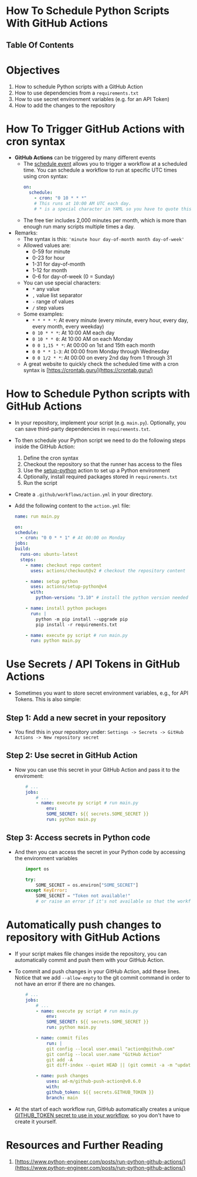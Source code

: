 # How To Schedule Python Scripts With GitHub Actions

## Table Of Contents

# Objectives

1. How to schedule Python scripts with a GitHub Action
2. How to use dependencies from a `requirements.txt`
3. How to use secret environment variables (e.g. for an API Token)
4. How to add the changes to the repository

# How To Trigger GitHub Actions with cron syntax

- **GitHub Actions** can be triggered by many different events
  - The [schedule event](https://docs.github.com/en/actions/using-workflows/events-that-trigger-workflows#schedule) allows you to trigger a workflow at a scheduled time. You can schedule a workflow to run at specific UTC times using cron syntax:
    ```yml
    on:
      schedule:
        - cron: "0 10 * * *"
        # This runs at 10:00 AM UTC each day.
        # * is a special character in YAML so you have to quote this string
    ```
  - The free tier includes 2,000 minutes per month, which is more than enough run many scripts multiple times a day.
- Remarks:
  - The syntax is this: `'minute hour day-of-month month day-of-week'`
  - Allowed values are:
    - 0-59 for minute
    - 0-23 for hour
    - 1-31 for day-of-month
    - 1-12 for month
    - 0-6 for day-of-week (0 = Sunday)
  - You can use special characters:
    - `*` any value
    - `,` value list separator
    - `-` range of values
    - `/` step values
  - Some examples:
    - `* * * * *`: At every minute (every minute, every hour, every day, every month, every weekday)
    - `0 10 * * *`: At 10:00 AM each day
    - `0 10 * * 0`: At 10:00 AM on each Monday
    - `0 0 1,15 * *`: At 00:00 on 1st and 15th each month
    - `0 0 * * 1-3`: At 00:00 from Monday through Wednesday
    - `0 0 1/2 * *`: At 00:00 on every 2nd day from 1 through 31
  - A great website to quickly check the scheduled time with a cron syntax is [https://crontab.guru](https://crontab.guru/)

# How to Schedule Python scripts with GitHub Actions

- In your repository, implement your script (e.g. `main.py`). Optionally, you can save third-party dependencies in `requirements.txt`.
- To then schedule your Python script we need to do the following steps inside the GitHub Action:
  1. Define the cron syntax
  2. Checkout the repository so that the runner has access to the files
  3. Use the [setup-python](https://github.com/actions/setup-python) action to set up a Python environment
  4. Optionally, install required packages stored in `requirements.txt`
  5. Run the script
- Create a `.github/workflows/action.yml` in your directory.
- Add the following content to the `action.yml` file:

  ```yml
  name: run main.py

  on:
  schedule:
    - cron: "0 0 * * 1" # At 00:00 on Monday
  jobs:
  build:
    runs-on: ubuntu-latest
    steps:
      - name: checkout repo content
        uses: actions/checkout@v2 # checkout the repository content

      - name: setup python
        uses: actions/setup-python@v4
        with:
          python-version: "3.10" # install the python version needed

      - name: install python packages
        run: |
          python -m pip install --upgrade pip
          pip install -r requirements.txt

      - name: execute py script # run main.py
        run: python main.py
  ```

# Use Secrets / API Tokens in GitHub Actions

- Sometimes you want to store secret environment variables, e.g., for API Tokens. This is also simple:

## Step 1: Add a new secret in your repository

- You find this in your repository under:
  `Settings -> Secrets -> GitHub Actions -> New repository secret`

## Step 2: Use secret in GitHub Action

- Now you can use this secret in your GitHub Action and pass it to the enviroment:
  ```yml
      # ...
      jobs:
          # ...
          - name: execute py script # run main.py
              env:
              SOME_SECRET: ${{ secrets.SOME_SECRET }}
              run: python main.py
  ```

## Step 3: Access secrets in Python code

- And then you can access the secret in your Python code by accessing the environment variables

  ```py
      import os

      try:
          SOME_SECRET = os.environ["SOME_SECRET"]
      except KeyError:
          SOME_SECRET = "Token not available!"
          # or raise an error if it's not available so that the workflow fails
  ```

# Automatically push changes to repository with GitHub Actions

- If your script makes file changes inside the repository, you can automatically commit and push them with your GitHub Action.
- To commit and push changes in your GitHub Action, add these lines. Notice that we add `--allow-empty` to the git commit command in order to not have an error if there are no changes.

  ```yml
      # ...
      jobs:
          # ...
          - name: execute py script # run main.py
              env:
              SOME_SECRET: ${{ secrets.SOME_SECRET }}
              run: python main.py

          - name: commit files
              run: |
              git config --local user.email "action@github.com"
              git config --local user.name "GitHub Action"
              git add -A
              git diff-index --quiet HEAD || (git commit -a -m "updated files" --allow-empty)

          - name: push changes
              uses: ad-m/github-push-action@v0.6.0
              with:
              github_token: ${{ secrets.GITHUB_TOKEN }}
              branch: main
  ```

- At the start of each workflow run, GitHub automatically creates a unique [GITHUB_TOKEN secret to use in your workflow](https://docs.github.com/en/actions/security-guides/automatic-token-authentication), so you don't have to create it yourself.

# Resources and Further Reading

1. [https://www.python-engineer.com/posts/run-python-github-actions/](https://www.python-engineer.com/posts/run-python-github-actions/)

